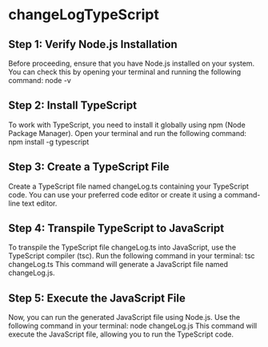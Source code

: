 # changeLogTypeScript
## Step 1: Verify Node.js Installation
Before proceeding, ensure that you have Node.js installed on your system. You can check this by opening your terminal and running the following command:
   node -v
## Step 2: Install TypeScript
To work with TypeScript, you need to install it globally using npm (Node Package Manager). Open your terminal and run the following command:
   npm install -g typescript
   
## Step 3: Create a TypeScript File
Create a TypeScript file named changeLog.ts containing your TypeScript code. You can use your preferred code editor or create it using a command-line text editor.

## Step 4: Transpile TypeScript to JavaScript
To transpile the TypeScript file changeLog.ts into JavaScript, use the TypeScript compiler (tsc). Run the following command in your terminal:
  tsc changeLog.ts
  This command will generate a JavaScript file named changeLog.js.

## Step 5: Execute the JavaScript File
Now, you can run the generated JavaScript file using Node.js. Use the following command in your terminal:
  node changeLog.js
This command will execute the JavaScript file, allowing you to run the TypeScript code.
 
